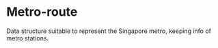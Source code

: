 # Metro-route
Data structure suitable to represent the Singapore metro, keeping info of metro stations.
